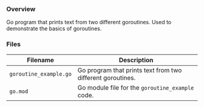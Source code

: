 ### Overview

Go program that prints text from two different goroutines.  Used to demonstrate the basics of goroutines.

### Files

| Filename               | Description                                                |
|------------------------|------------------------------------------------------------|
| `goroutine_example.go` | Go program that prints text from two different goroutines. |
| `go.mod`               | Go module file for the `goroutine_example` code.           |